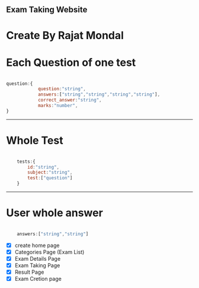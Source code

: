 ## Exam Taking Website

# Create By Rajat Mondal

# Each Question of one test

```JavaScript

question:{
            question:"string",
            answers:["string","string","string","string"],
            correct_answer:"string",
            marks:"number",     
}

```

---

# Whole Test

```JavaScript

    tests:{
        id:"string",
        subject:"string",
        test:["question"]
    }
```

---
 
# User whole answer
```JavaScript

    answers:["string","string"]
```

- [x] create home page
- [x] Categories Page (Exam List)
- [x] Exam Details Page
- [x] Exam Taking Page
- [x] Result Page
- [x] Exam Cretion page 
